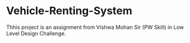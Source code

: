 # Vehicle-Renting-System
Thhis project is an assignment from Vishwa Mohan Sir (PW Skill) in Low Level Design Challenge.
